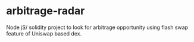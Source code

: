 # arbitrage-radar
Node jS/ solidity project to look for arbitrage opportunity using flash swap feature of Uniswap based dex.
